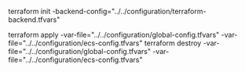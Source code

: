 terraform init -backend-config="../../configuration/terraform-backend.tfvars"

terraform apply -var-file="../../configuration/global-config.tfvars" -var-file="../../configuration/ecs-config.tfvars"
terraform destroy -var-file="../../configuration/global-config.tfvars" -var-file="../../configuration/ecs-config.tfvars"